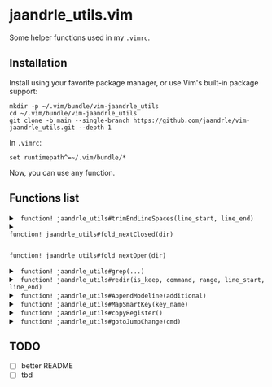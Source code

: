 # jaandrle_utils.vim

Some helper functions used in my `.vimrc`.

## Installation

Install using your favorite package manager, or use Vim's built-in package
support:

    mkdir -p ~/.vim/bundle/vim-jaandrle_utils
    cd ~/.vim/bundle/vim-jaandrle_utils
    git clone -b main --single-branch https://github.com/jaandrle/vim-jaandrle_utils.git --depth 1

In `.vimrc`:

    set runtimepath^=~/.vim/bundle/*

Now, you can use any function.

## Functions list
<details> <summary> <code> function! jaandrle_utils#trimEndLineSpaces(line_start, line_end) </code> </summary>
    The name doesn't lie
</details>
<details> <summary> <code>
function! jaandrle_utils#fold_nextClosed(dir)
    
function! jaandrle_utils#fold_nextOpen(dir)
</code> </summary>
    Use `j`/`k` as arguments, navigates to the next fold.
</details>
<details> <summary> <code> function! jaandrle_utils#grep(...) </code> </summary>

    `:grep` alternative which is asynchronous and also uses system grep tool (see `:help 'grepprg'`)
</details>
<details> <summary> <code> function! jaandrle_utils#redir(is_keep, command, range, line_start, line_end) </code> </summary>

    Redirecs any Vim `command` to ‘nofile’ buffer, `is_keep` modify deleting buffer when leaving and also (no)split.
    ```
    command! -complete=command -bar -range -nargs=+ ALTredir call jaandrle_utils#redir(0, <q-args>, <range>, <line1>, <line2>)
    " run curent line(s) in node
    '<,'>ALTredir !node
    " changes in buffer
    ALTredir changes
    ```
</details>
<details> <summary> <code> function! jaandrle_utils#AppendModeline(additional) </code> </summary>

    Add current `modeline` (see `:help modeline`)
</details>
<details> <summary> <code> function! jaandrle_utils#MapSmartKey(key_name) </code> </summary>

    Argument `Home`/`End` → smart key behav. (first, first nonwhite, hadle wrap, …)
</details>
<details> <summary> <code> function! jaandrle_utils#copyRegister() </code> </summary>

    To copy content between registers
</details>
<details> <summary> <code> function! jaandrle_utils#gotoJumpChange(cmd) </code> </summary>

    Argument can be `"jump"`/`"changes"`, invokes combination of showing list and option to navigate
</details>

## TODO
- [ ] better README
- [ ] tbd
